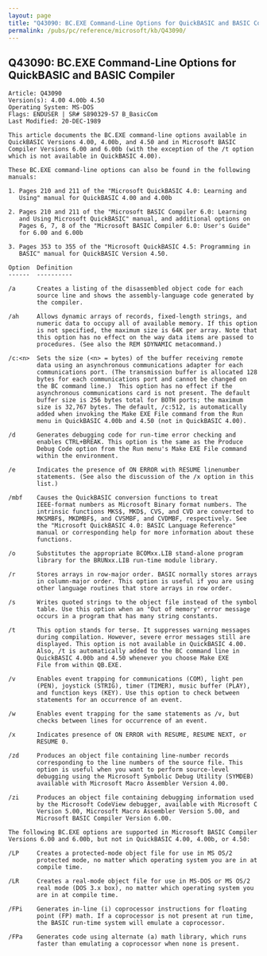 ```yaml
---
layout: page
title: "Q43090: BC.EXE Command-Line Options for QuickBASIC and BASIC Compiler"
permalink: /pubs/pc/reference/microsoft/kb/Q43090/
---
```


## Q43090: BC.EXE Command-Line Options for QuickBASIC and BASIC Compiler

	Article: Q43090
	Version(s): 4.00 4.00b 4.50
	Operating System: MS-DOS
	Flags: ENDUSER | SR# S890329-57 B_BasicCom
	Last Modified: 20-DEC-1989
	
	This article documents the BC.EXE command-line options available in
	QuickBASIC Versions 4.00, 4.00b, and 4.50 and in Microsoft BASIC
	Compiler Versions 6.00 and 6.00b (with the exception of the /t option
	which is not available in QuickBASIC 4.00).
	
	These BC.EXE command-line options can also be found in the following
	manuals:
	
	1. Pages 210 and 211 of the "Microsoft QuickBASIC 4.0: Learning and
	   Using" manual for QuickBASIC 4.00 and 4.00b
	
	2. Pages 210 and 211 of the "Microsoft BASIC Compiler 6.0: Learning
	   and Using Microsoft QuickBASIC" manual, and additional options on
	   Pages 6, 7, 8 of the "Microsoft BASIC Compiler 6.0: User's Guide"
	   for 6.00 and 6.00b
	
	3. Pages 353 to 355 of the "Microsoft QuickBASIC 4.5: Programming in
	   BASIC" manual for QuickBASIC Version 4.50.
	
	Option  Definition
	------  ----------
	
	/a      Creates a listing of the disassembled object code for each
	        source line and shows the assembly-language code generated by
	        the compiler.
	
	/ah     Allows dynamic arrays of records, fixed-length strings, and
	        numeric data to occupy all of available memory. If this option
	        is not specified, the maximum size is 64K per array. Note that
	        this option has no effect on the way data items are passed to
	        procedures. (See also the REM $DYNAMIC metacommand.)
	
	/c:<n>  Sets the size (<n> = bytes) of the buffer receiving remote
	        data using an asynchronous communications adapter for each
	        communications port. (The transmission buffer is allocated 128
	        bytes for each communications port and cannot be changed on
	        the BC command line.)  This option has no effect if the
	        asynchronous communications card is not present. The default
	        buffer size is 256 bytes total for BOTH ports; the maximum
	        size is 32,767 bytes. The default, /c:512, is automatically
	        added when invoking the Make EXE File command from the Run
	        menu in QuickBASIC 4.00b and 4.50 (not in QuickBASIC 4.00).
	
	/d      Generates debugging code for run-time error checking and
	        enables CTRL+BREAK. This option is the same as the Produce
	        Debug Code option from the Run menu's Make EXE File command
	        within the environment.
	
	/e      Indicates the presence of ON ERROR with RESUME linenumber
	        statements. (See also the discussion of the /x option in this
	        list.)
	
	/mbf    Causes the QuickBASIC conversion functions to treat
	        IEEE-format numbers as Microsoft Binary format numbers. The
	        intrinsic functions MKS$, MKD$, CVS, and CVD are converted to
	        MKSMBF$, MKDMBF$, and CVSMBF, and CVDMBF, respectively. See
	        the "Microsoft QuickBASIC 4.0: BASIC Language Reference"
	        manual or corresponding help for more information about these
	        functions.
	
	/o      Substitutes the appropriate BCOMxx.LIB stand-alone program
	        library for the BRUNxx.LIB run-time module library.
	
	/r      Stores arrays in row-major order. BASIC normally stores arrays
	        in column-major order. This option is useful if you are using
	        other language routines that store arrays in row order.
	
	/s      Writes quoted strings to the object file instead of the symbol
	        table. Use this option when an "Out of memory" error message
	        occurs in a program that has many string constants.
	
	/t      This option stands for terse. It suppresses warning messages
	        during compilation. However, severe error messages still are
	        displayed. This option is not available in QuickBASIC 4.00.
	        Also, /t is automatically added to the BC command line in
	        QuickBASIC 4.00b and 4.50 whenever you choose Make EXE
	        File from within QB.EXE.
	
	/v      Enables event trapping for communications (COM), light pen
	        (PEN), joystick (STRIG), timer (TIMER), music buffer (PLAY),
	        and function keys (KEY). Use this option to check between
	        statements for an occurrence of an event.
	
	/w      Enables event trapping for the same statements as /v, but
	        checks between lines for occurrence of an event.
	
	/x      Indicates presence of ON ERROR with RESUME, RESUME NEXT, or
	        RESUME 0.
	
	/zd     Produces an object file containing line-number records
	        corresponding to the line numbers of the source file. This
	        option is useful when you want to perform source-level
	        debugging using the Microsoft Symbolic Debug Utility (SYMDEB)
	        available with Microsoft Macro Assembler Version 4.00.
	
	/zi     Produces an object file containing debugging information used
	        by the Microsoft CodeView debugger, available with Microsoft C
	        Version 5.00, Microsoft Macro Assembler Version 5.00, and
	        Microsoft BASIC Compiler Version 6.00.
	
	The following BC.EXE options are supported in Microsoft BASIC Compiler
	Versions 6.00 and 6.00b, but not in QuickBASIC 4.00, 4.00b, or 4.50:
	
	/LP     Creates a protected-mode object file for use in MS OS/2
	        protected mode, no matter which operating system you are in at
	        compile time.
	
	/LR     Creates a real-mode object file for use in MS-DOS or MS OS/2
	        real mode (DOS 3.x box), no matter which operating system you
	        are in at compile time.
	
	/FPi    Generates in-line (i) coprocessor instructions for floating
	        point (FP) math. If a coprocessor is not present at run time,
	        the BASIC run-time system will emulate a coprocessor.
	
	/FPa    Generates code using alternate (a) math library, which runs
	        faster than emulating a coprocessor when none is present.
